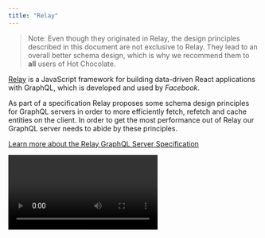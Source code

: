 ```yaml
---
title: "Relay"
---
```


> Note: Even though they originated in Relay, the design principles described in this document are not exclusive to Relay. They lead to an overall better schema design, which is why we recommend them to **all** users of Hot Chocolate.

[Relay](https://relay.dev) is a JavaScript framework for building data-driven React applications with GraphQL, which is developed and used by _Facebook_.

As part of a specification Relay proposes some schema design principles for GraphQL servers in order to more efficiently fetch, refetch and cache entities on the client. In order to get the most performance out of Relay our GraphQL server needs to abide by these principles.

[Learn more about the Relay GraphQL Server Specification](https://relay.dev/docs/guides/graphql-server-specification)

<Video videoId="qWguoAMzn9E" />

# Global identifiers

If an output type contains an `id: ID!` field, [Relay](https://relay.dev) and other GraphQL clients will consider this the unique identifier of the entity and might use it to construct a flat cache. This can be problematic, since we could have the same identifier for two of our types. When using a database for example, a `Foo` and `Bar` entity could both contain a row with the identifier `1` in their respective tables.

We could try and enforce unique identifiers for our Ids. Still, as soon as we introduce another data source to our schema, we might be facing identifier collisions between entities of our various data sources.

Fortunately there is an easier, more integrated way to go about solving this problem in Hot Chocolate: Global identifiers.

With Global Identifiers, Hot Chocolate adds a middleware that automatically serializes our identifiers to be unique within the schema. The concern of globally unique identifiers is therefore kept separate from our business domain and we can continue using the "real" identifiers within our business code, without worrying about uniqueness for a client.

## Usage in Output Types

Id fields can be opted in to the global identifier behavior using the `ID` middleware.

Hot Chocolate automatically combines the value of fields annotated as `ID` with another value to form a global identifier. Per default, this additional value is the name of the type the Id belongs to. Since type names are unique within a schema, this ensures that we are returning a unique Id within the schema. If our GraphQL server serves multiple schemas, the schema name is also included in this combined Id. The resulting Id is then Base64 encoded to make it opaque.

<ExampleTabs>
<Annotation>

```csharp
public class Product
{
    [ID]
    public int Id { get; set; }
}
```

If no arguments are passed to the `[ID]` attribute, it will use the name of the output type, in this case `Product`, to serialize the Id.

The `[ID]` attribute can be used on primary key fields and on fields that act as foreign keys. For these, we have to specify the name of the type they are referencing manually. In the below example, a type named `Foo` is being referenced using its Id.

```csharp
[ID("Foo")]
public int FooId { get; set; }
```

</Annotation>
<Code>

```csharp
public class Product
{
    public string Id { get; set; }
}

public class ProductType : ObjectType<Product>
{
    protected override void Configure(IObjectTypeDescriptor<Product> descriptor)
    {
        descriptor.Field(f => f.Id).ID();
    }
}
```

If no arguments are passed to `ID()`, it will use the name of the output type, in this case `Product`, to serialize the Id.

The `ID()` can not only be used on primary key fields but also on fields that act as foreign keys. For these, we have to specify the name of the type they are referencing manually. In the below example, a type named `Foo` is being referenced using its Id.

```csharp
descriptor.Field(f => f.FooId).ID("Foo");
```

</Code>
<Schema>

The approach of either Annotation-based or Code-first can be used in conjunction with Schema-first.

</Schema>
</ExampleTabs>

The type of fields specified as `ID` is also automatically rewritten to the ID scalar.

[Learn more about the ID scalar](/docs/hotchocolate/v13/defining-a-schema/scalars#id)

## Usage in Input Types

If our `Product` output type returns a serialized Id, all arguments and fields on input object types, accepting a `Product` Id, need to be able to interpret the serialized Id.
Therefore we also need to define them as `ID`, in order to deserialize the serialized Id to the actual Id.

<ExampleTabs>
<Annotation>

```csharp
public class Query
{
    public Product GetProduct([ID] int id)
    {
        // Omitted code for brevity
    }
}
```

In input object types we can use the `[ID]` attribute on specific fields.

```csharp
public class ProductInput
{
    [ID]
    public int ProductId { get; set; }
}
```

Per default all serialized Ids are accepted. If we want to only accept Ids that have been serialized for the `Product` output type, we can specify the type name as argument to the `[ID]` attribute.

```csharp
public Product GetProduct([ID(nameof(Product))] int id)
```

This will result in an error if an Id, serialized using a different type name than `Product`, is used as input.

</Annotation>
<Code>

```csharp
descriptor
    .Field("product")
    .Argument("id", a => a.Type<NonNullType<IdType>>().ID())
    .Type<ProductType>()
    .Resolve(context =>
    {
        var id = context.ArgumentValue<int>("id");

        // Omitted code for brevity
    });
```

> Note: `ID()` can only be used on fields and arguments with a concrete type. Otherwise type modifiers like non-null or list can not be correctly rewritten.

In input object types we can use `ID()` on specific fields.

```csharp
descriptor
    .Field("id")
    .Type<NonNullType<IdType>>()
    .ID();
```

Per default all serialized Ids are accepted. If we want to only accept Ids that have been serialized for the `Product` output type, we can specify the type name as argument to `ID()`.

```csharp
.Argument("id", a => a.Type<NonNullType<IdType>>().ID(nameof(Product)))
```

This will result in an error if an Id, serialized using a different type name than `Product`, is used as input.

</Code>
<Schema>

The approach of either Annotation-based or Code-first can be used in conjunction with Schema-first.

</Schema>
</ExampleTabs>

## Id Serializer

Unique (or global) Ids are generated using the `IIdSerializer`. We can access it like any other service and use it to serialize or deserialize global Ids ourselves.

```csharp
public class Query
{
    public string Example([Service] IIdSerializer serializer)
    {
        string serializedId = serializer.Serialize(null, "Product", "123");

        IdValue deserializedIdValue = serializer.Deserialize(serializedId);
        object deserializedId = deserializedIdValue.Value;

        // Omitted code for brevity
    }
}
```

The `Serialize()` method takes the schema name as a first argument, followed by the type name and lastly the actual Id.

[Learn more about accessing services](/docs/hotchocolate/v13/fetching-data/resolvers#injecting-services)

# Complex Ids

In certain situations, you may need to use complex identifiers for your data models, rather than simple integers or strings. HotChocolate provides support for complex IDs by allowing you to define custom ID types, which can be used in your GraphQL schema. 

## Defining Complex ID

To define a complex ID, you need to create a new class or struct that will represent the complex ID, and use the `[ID]` attribute in the corresponding data model class. In this example, we will create a complex ID for a `Product` class.

```csharp
public class Product
{
    [ID] // Define the ID on the type
    public ProductId Id { get; set; }
}
```

### Using Type Extensions for Complex ID

If your `Product` model does not have an ID field, but you still want to use a complex ID for GraphQL queries, you can use a type extension.

A type extension allows you to add fields to a type that are only available within the GraphQL schema, without modifying the actual data model. 
Here's how you can define the type extension:

```csharp
[ExtendObjectType(typeof(Product))]
public class ProductExtensions
{
    // Define a method that will be used to compute the complex ID
    [ID<Product>]
    public ProductId GetId([Parent] Product product)
        => new ProductId(product.SKU, product.BatchNumber);
}
```

This approach allows you to use complex IDs in your GraphQL schema without needing to modify your data models. It's particularly useful when working with databases that use **compound primary keys**, as it allows you to represent these keys as complex IDs in your GraphQL schema.

## Creating Complex ID Structs

Here's how you can define the `ProductId` struct:

```csharp
public readonly record struct ProductId(string SKU, int BatchNumber)
{
    // Override ToString to provide a string representation for the complex ID
    public override string ToString() => $"{SKU}:{BatchNumber}";

    // Create a Parse method that converts a string representation back to the complex ID
    public static ProductId Parse(string value)
    {
        var parts = value.Split(':');
        return new ProductId(parts[0], int.Parse(parts[1]));
    }
}
```

This struct has a string `SKU` and an integer `BatchNumber` property, and can be converted to and from a string for easy usage in GraphQL queries.

## Configuring Type Converters

To integrate the `ProductId` struct into HotChocolate's type system, you need to define type converters. These converters enable HotChocolate to automatically transform between the `ProductId` struct and a string representation.

```csharp
builder.Services.AddGraphQLServer()
    .AddQueryType<Query>() 
    // Add a type converter from string to your complex ID type
    .AddTypeConverter<string, ProductId>(ProductId.Parse) 
    // Add a type converter back to string
    .AddTypeConverter<ProductId, string>(x => x.ToString()) 
    // Enable global object identification
    .AddGlobalObjectIdentification(); 
```

With these converters, you can now use `ProductId` as an ID in your GraphQL schema. When you receive a `ProductId` ID in a request, HotChocolate will automatically use the `ProductId.Parse` method to convert it into a `ProductId` object. Likewise, when returning a `ProductId` object in a response, HotChocolate will use the `ToString` method to convert it back into a string.

# Global Object Identification

Global Object Identification, as the name suggests, is about being able to uniquely identify an object within our schema. Moreover, it allows consumers of our schema to refetch an object in a standardized way. This capability allows client applications, such as [Relay](https://relay.dev), to automatically refetch types.

To identify types that can be re-fetched, a new `Node` interface type is introduced.

```sdl
interface Node {
  id: ID!
}
```

Implementing this type signals to client applications, that the implementing type can be re-fetched. Implementing it also enforces the existence of an `id` field, a unique identifier, needed for the refetch operation.

To refetch the types implementing the `Node` interface, a new `node` field is added to the query.

```sdl
type Query {
  node(id: ID!): Node
}
```

While it is not part of the specification, it is recommended to add the ability for plural fetches. That's why Hot Chocolate adds a `nodes` field allowing us to refetch multiple objects in one round trip.

```sdl
type Query {
  node(id: ID!): Node
  nodes(ids: [ID!]!): [Node]!
}
```

## Usage

In Hot Chocolate we can enable Global Object Identification, by calling `AddGlobalObjectIdentification()` on the `IRequestExecutorBuilder`.

```csharp
public class Startup
{
    public void ConfigureServices(IServiceCollection services)
    {
        services
            .AddGraphQLServer()
            .AddGlobalObjectIdentification()
            .AddQueryType<Query>();
    }
}
```

This registers the `Node` interface type and adds the `node(id: ID!): Node` and the `nodes(ids: [ID!]!): [Node]!` field to our query type. At least one type in our schema needs to implement the `Node` interface or an exception is raised.

> Warning: Using `AddGlobalObjectIdentification()` in two upstream stitched services does currently not work out of the box.

Next we need to extend our object types with the `Global Object Identification` functionality. Therefore 3 criteria need to be fulfilled:

1. The type needs to implement the `Node` interface.
2. On the type an `id` field needs to be present to properly implement the contract of the `Node` interface.
3. A method responsible for refetching an object based on its `id` needs to be defined.

<ExampleTabs>
<Annotation>

To declare an object type as a re-fetchable, we need to annotate it using the `[Node]` attribute. This in turn causes the type to implement the `Node` interface and if present automatically turns the `id` field into a [global identifier](#global-identifiers).

There also needs to be a method, a _node resolver_, responsible for the actual refetching of the object. Assuming our class is called `Product`, Hot Chocolate looks for a static method, with one of the following names:

- `Get`
- `GetAsync`
- `GetProduct`
- `GetProductAsync`

The method is expected to have a return type of either `Product` or `Task<Product>`. Furthermore the first argument of this method is expected to be of the same type as the `Id` property. At runtime Hot Chocolate will invoke this method with the `id` of the object that should be re-fetched. Special types, such as services, can be injected as arguments as well.

```csharp
[Node]
public class Product
{
    public string Id { get; set; }

    public static async Task<Product> Get(string id,
        [Service] ProductService service)
    {
        Product product = await service.GetByIdAsync(id);

        return product;
    }
}
```

If we need to influence the global identifier generation, we can annotate the `Id` property manually.

```csharp
[ID("Example")]
public string Id { get; set; }
```

If the `Id` property of our class is not called `id`, we can either [rename it](/docs/hotchocolate/v13/defining-a-schema/object-types#naming) or specify the name of the property that should be the `id` field through the `[Node]` attribute. Hot Chocolate will then automatically rename this property to `id` in the schema to properly implement the contract of the `Node` interface.

```csharp
[Node(IdField = nameof(ProductId))]
public class Product
{
    public string ProductId { get; set; }

    // Omitted code for brevity
}
```

If our _node resolver_ method doesn't follow the naming conventions laid out above, we can annotate it using the `[NodeResolver]` attribute to let Hot Chocolate know that this should be the method used for refetching the object.

```csharp
[NodeResolver]
public static Product OtherMethod(string id)
{
    // Omitted code for brevity
}
```

If we want to resolve the object using another class, we can reference the class/method like the following.

```csharp
[Node(NodeResolverType = typeof(ProductNodeResolver),
    NodeResolver = nameof(ProductNodeResolver.MethodName))]
public class Product
{
    public string ProductId { get; set; }
}

public class ProductNodeResolver
{
    public static Product MethodName(string id)
    {
        // Omitted code for brevity
    }
}
```

When placing the `Node` functionality in an extension type, it is important to keep in mind that the `[Node]` attribute needs to be defined on the class extending the original type.

```csharp
[Node]
[ExtendObjectType(typeof(Product))]
public class ProductExtensions
{
    public Product GetProductAsync(string id)
    {
        // Omitted code for brevity
    }
}
```

[Learn more about extending types](/docs/hotchocolate/v13/defining-a-schema/extending-types)

</Annotation>
<Code>

In the Code-first approach, we have multiple APIs on the `IObjectTypeDescriptor` to fulfill these criteria:

- `ImplementsNode`: Implements the `Node` interface.
- `IdField`: Selects the property that represents the unique identifier of the object.
- `ResolveNode` / `ResolveNodeWith`: Method that re-fetches the object by its Id, also called the _node resolver_. If these methods are chained after `IdField`, they automatically infer the correct type of the `id` argument.

```csharp
public class Product
{
    public string Id { get; set; }
}

public class ProductType : ObjectType<Product>
{
    protected override void Configure(IObjectTypeDescriptor<Product> descriptor)
    {
        descriptor
            .ImplementsNode()
            .IdField(f => f.Id)
            .ResolveNode(async (context, id) =>
            {
                Product product =
                    await context.Service<ProductService>().GetByIdAsync(id);

                return product;
            });
    }
}
```

> Warning: When using middleware such as `UseDbContext` it needs to be chained after the `ResolveNode` call. The order of middleware still matters.

If the `Id` property of our class is not called `id`, we can either [rename it](/docs/hotchocolate/v13/defining-a-schema/object-types#naming) or specify it through the `IdField` method on the `IObjectTypeDescriptor`. Hot Chocolate will then automatically rename this property to `id` in the schema to properly implement the contract of the `Node` interface.

```csharp
public class Product
{
    public string ProductId { get; set; }
}

public class ProductType : ObjectType<Product>
{
    protected override void Configure(IObjectTypeDescriptor<Product> descriptor)
    {
        descriptor
            .ImplementsNode()
            .IdField(f => f.ProductId)
            .ResolveNode((context, id) =>
            {
                // Omitted code for brevity
            });
    }
}
```

In case we want to resolve the object using another class, we can do so using `ResolveNodeWith`.

```csharp
public class ProductType : ObjectType<Product>
{
    protected override void Configure(IObjectTypeDescriptor<Product> descriptor)
    {
        descriptor
            .ImplementsNode()
            .IdField(f => f.ProductId)
            .ResolveNodeWith<ProductNodeResolver>(r =>
                r.GetProductAsync(default));
    }
}

public class ProductNodeResolver
{
    public async Task<Product> GetProductAsync(string id)
    {
        // Omitted code for brevity
    }
}
```

</Code>
<Schema>

The approach of either Annotation-based or Code-first can be used in conjunction with Schema-first.

</Schema>
</ExampleTabs>

Since node resolvers resolve entities by their Id, they are the perfect place to start utilizing DataLoaders.

[Learn more about DataLoaders](/docs/hotchocolate/v13/fetching-data/dataloader)

# Connections

_Connections_ are a standardized way to expose pagination capabilities.

```sdl
type Query {
  users(first: Int after: String last: Int before: String): UsersConnection
}

type UsersConnection {
  pageInfo: PageInfo!
  edges: [UsersEdge!]
  nodes: [User!]
}

type UsersEdge {
  cursor: String!
  node: User!
}

type PageInfo {
  hasNextPage: Boolean!
  hasPreviousPage: Boolean!
  startCursor: String
  endCursor: String
}
```

[Learn more about Connections](/docs/hotchocolate/v13/fetching-data/pagination#connections)

# Query field in Mutation payloads

It's a common best practice to return a payload type from mutations containing the affected entity as a field.

```sdl
type Mutation {
  likePost(id: ID!): LikePostPayload
}

type LikePostPayload {
  post: Post
}
```

This allows us to immediately process the affected entity in the client application responsible for the mutation.

Sometimes a mutation might affect other parts of our application as well. Maybe the `likePost` mutation needs to update an Activity Feed.

For this scenario, we can expose a `query` field on our payload type to allow the client application to fetch everything it needs to update its state in one round trip.

```sdl
type LikePostPayload {
  post: Post
  query: Query
}
```

A resulting mutation request could look like the following.

```graphql
mutation {
  likePost(id: 1) {
    post {
      id
      content
      likes
    }
    query {
      ...ActivityFeed_Fragment
    }
  }
}
```

## Usage

Hot Chocolate allows us to automatically add this `query` field to all of our mutation payload types:

```csharp
public class Startup
{
    public void ConfigureServices(IServiceCollection services)
    {
        services
            .AddGraphQLServer()
            .AddQueryFieldToMutationPayloads();
    }
}
```

By default, this will add a field of type `Query` called `query` to each top-level mutation field type, whose name ends in `Payload`.

Of course these defaults can be tweaked:

```csharp
services
    .AddGraphQLServer()
    .AddQueryFieldToMutationPayloads(options =>
    {
        options.QueryFieldName = "rootQuery";
        options.MutationPayloadPredicate =
            (type) => type.Name.Value.EndsWith("Result");
    });
```

This would add a field of type `Query` with the name of `rootQuery` to each top-level mutation field type, whose name ends in `Result`.

> Warning: This feature currently doesn't work on a stitching gateway, however this will be addressed in a future release focused on stitching. It's tracked as [#3158](https://github.com/ChilliCream/graphql-platform/issues/3158).

